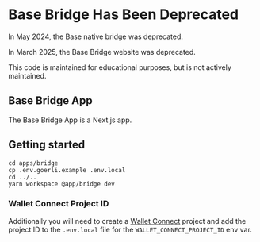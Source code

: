 # Base Bridge Has Been Deprecated

In May 2024, the Base native bridge was deprecated.

In March 2025, the Base Bridge website was deprecated.

This code is maintained for educational purposes, but is not actively maintained.

## Base Bridge App

The Base Bridge App is a Next.js app.

## Getting started

```shell
cd apps/bridge
cp .env.goerli.example .env.local
cd ../..
yarn workspace @app/bridge dev
```

### Wallet Connect Project ID

Additionally you will need to create a [Wallet Connect](https://walletconnect.org/) project and add the project ID to the `.env.local` file for the `WALLET_CONNECT_PROJECT_ID` env var.

